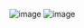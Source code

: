 ![image](https://github.com/swasher/notes/assets/1525918/4653f82f-302d-456d-ac53-e23042adbaa2)
![image](https://github.com/user-attachments/assets/d3e53f83-8231-4c04-ab5a-8e8e4bb75f44)
